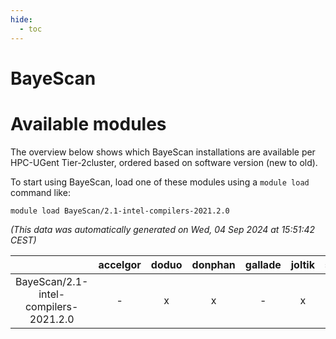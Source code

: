 ```yaml
---
hide:
  - toc
---
```


BayeScan
========

# Available modules


The overview below shows which BayeScan installations are available per HPC-UGent Tier-2cluster, ordered based on software version (new to old).

To start using BayeScan, load one of these modules using a `module load` command like:

```shell
module load BayeScan/2.1-intel-compilers-2021.2.0
```

*(This data was automatically generated on Wed, 04 Sep 2024 at 15:51:42 CEST)*  

| |accelgor|doduo|donphan|gallade|joltik|shinx|skitty|
| :---: | :---: | :---: | :---: | :---: | :---: | :---: | :---: |
|BayeScan/2.1-intel-compilers-2021.2.0|-|x|x|-|x|-|x|
